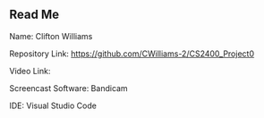## Read Me

Name: Clifton Williams

Repository Link: https://github.com/CWilliams-2/CS2400_Project0

Video Link: 

Screencast Software: Bandicam

IDE: Visual Studio Code
